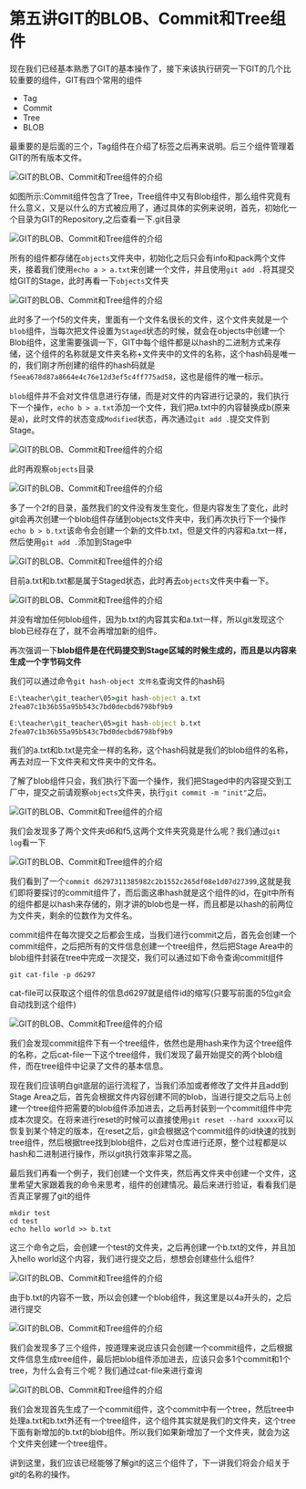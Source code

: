 # 第五讲GIT的BLOB、Commit和Tree组件

现在我们已经基本熟悉了GIT的基本操作了，接下来该执行研究一下GIT的几个比较重要的组件，GIT有四个常用的组件
- Tag
- Commit
- Tree
- BLOB

最重要的是后面的三个，Tag组件在介绍了标签之后再来说明。后三个组件管理着GIT的所有版本文件。

![GIT的BLOB、Commit和Tree组件的介绍](https://ynkonghao.github.io/img/git/03/01.jpg)

如图所示:Commit组件包含了Tree，Tree组件中又有Blob组件，那么组件究竟有什么意义，又是以什么的方式被应用了，通过具体的实例来说明，首先，初始化一个目录为GIT的Repository,之后查看一下.git目录

![GIT的BLOB、Commit和Tree组件的介绍](https://ynkonghao.github.io/img/git/03/02.png)

所有的组件都存储在`objects`文件夹中，初始化之后只会有info和pack两个文件夹，接着我们使用`echo a > a.txt`来创建一个文件，并且使用`git add .`将其提交给GIT的Stage，此时再看一下`objects`文件夹

![GIT的BLOB、Commit和Tree组件的介绍](https://ynkonghao.github.io/img/git/03/03.png)

此时多了一个f5的文件夹，里面有一个文件名很长的文件，这个文件夹就是一个`blob`组件，当每次把文件设置为`Staged`状态的时候，就会在objects中创建一个Blob组件，这里需要强调一下，GIT中每个组件都是以hash的二进制方式来存储，这个组件的名称就是文件夹名称+文件夹中的文件的名称，这个hash码是唯一的，我们刚才所创建的组件的hash码就是`f5eea678d87a8664e4c76e12d3ef5c4ff775ad58`，这也是组件的唯一标示。

`blob`组件并不会对文件信息进行存储，而是对文件的内容进行记录的，我们执行下一个操作，`echo b > a.txt`添加一个文件，我们把a.txt中的内容替换成b(原来是a)，此时文件的状态变成`Modified`状态，再次通过`git add .`提交文件到Stage。

![GIT的BLOB、Commit和Tree组件的介绍](https://ynkonghao.github.io/img/git/03/04.png)

此时再观察`objects`目录

![GIT的BLOB、Commit和Tree组件的介绍](https://ynkonghao.github.io/img/git/03/05.png)

多了一个2f的目录，虽然我们的文件没有发生变化，但是内容发生了变化，此时git会再次创建一个blob组件存储到objects文件夹中，我们再次执行下一个操作`echo b > b.txt`该命令会创建一个新的文件b.txt，但是文件的内容和a.txt一样，然后使用`git add .`添加到Stage中

![GIT的BLOB、Commit和Tree组件的介绍](https://ynkonghao.github.io/img/git/03/06.png)

目前a.txt和b.txt都是属于Staged状态，此时再去`objects`文件夹中看一下。

![GIT的BLOB、Commit和Tree组件的介绍](https://ynkonghao.github.io/img/git/03/07.png)

并没有增加任何blob组件，因为b.txt的内容其实和a.txt一样，所以git发现这个blob已经存在了，就不会再增加新的组件。

再次强调一下**blob组件是在代码提交到Stage区域的时候生成的，而且是以内容来生成一个字节码文件**

我们可以通过命令`git hash-object 文件名`查询文件的hash码

```cmd
E:\teacher\git_teacher\05>git hash-object a.txt
2fea07c1b36b55a95b543c7bd0decbd6798bf9b9

E:\teacher\git_teacher\05>git hash-object b.txt
2fea07c1b36b55a95b543c7bd0decbd6798bf9b9
```
我们的a.txt和b.txt是完全一样的名称，这个hash码就是我们的blob组件的名称，再去对应一下文件夹和文件夹中的文件名。

了解了blob组件只会，我们执行下面一个操作，我们把Staged中的内容提交到工厂中，提交之前请观察`objects`文件夹，执行`git commit -m "init"`之后。

![GIT的BLOB、Commit和Tree组件的介绍](https://ynkonghao.github.io/img/git/03/08.png)

我们会发现多了两个文件夹d6和f5,这两个文件夹究竟是什么呢？我们通过`git log`看一下

![GIT的BLOB、Commit和Tree组件的介绍](https://ynkonghao.github.io/img/git/03/09.png)

我们看到了一个`commit d6297311385982c2b1552c265df08e1d07d27399`,这就是我们即将要探讨的commit组件了，而后面这串hash就是这个组件的id，在git中所有的组件都是以hash来存储的，刚才讲的blob也是一样，而且都是以hash的前两位为文件夹，剩余的位数作为文件名。

commit组件在每次提交之后都会生成，当我们进行commit之后，首先会创建一个commit组件，之后把所有的文件信息创建一个tree组件，然后把Stage Area中的blob组件封装在tree中完成一次提交，我们可以通过如下命令查询commit组件

```git cat-file -p d6297```

cat-file可以获取这个组件的信息d6297就是组件id的缩写(只要写前面的5位git会自动找到这个组件)

![GIT的BLOB、Commit和Tree组件的介绍](https://ynkonghao.github.io/img/git/03/10.png)

我们会发现commit组件下有一个tree组件，依然也是用hash来作为这个tree组件的名称，之后cat-file一下这个tree组件，我们发现了最开始提交的两个blob组件，而在tree组件中记录了文件的基本信息。

现在我们应该明白git底层的运行流程了，当我们添加或者修改了文件并且add到Stage Area之后，首先会根据文件内容创建不同的blob，当进行提交之后马上创建一个tree组件把需要的blob组件添加进去，之后再封装到一个commit组件中完成本次提交。在将来进行reset的时候可以直接使用`git reset --hard xxxxx`可以恢复到某个特定的版本，在reset之后，git会根据这个commit组件的id快速的找到tree组件，然后根据tree找到blob组件，之后对仓库进行还原，整个过程都是以hash和二进制进行操作，所以git执行效率非常之高。

最后我们再看一个例子，我们创建一个文件夹，然后再文件夹中创建一个文件，这里希望大家跟着我的命令来思考，组件的创建情况。最后来进行验证，看看我们是否真正掌握了git的组件

```shell
mkdir test
cd test
echo hello world >> b.txt
```
这三个命令之后，会创建一个test的文件夹，之后再创建一个b.txt的文件，并且加入hello world这个内容，我们进行提交之后，想想会创建些什么组件?

![GIT的BLOB、Commit和Tree组件的介绍](https://ynkonghao.github.io/img/git/03/11.png)

由于b.txt的内容不一致，所以会创建一个blob组件，我这里是以4a开头的，之后进行提交

![GIT的BLOB、Commit和Tree组件的介绍](https://ynkonghao.github.io/img/git/03/12.png)

我们会发现多了三个组件，按道理来说应该只会创建一个commit组件，之后根据文件信息生成tree组件，最后把blob组件添加进去，应该只会多1个commit和1个tree，为什么会有三个呢？我们通过cat-file来进行查询

![GIT的BLOB、Commit和Tree组件的介绍](https://ynkonghao.github.io/img/git/03/13.png)

我们会发现首先生成了一个commit组件，这个commit中有一个tree，然后tree中处理a.txt和b.txt外还有一个tree组件，这个组件其实就是我们的文件夹，这个tree下面有新增加的b.txt的blob组件。所以我们如果新增加了一个文件夹，就会为这个文件夹创建一个tree组件。

讲到这里，我们应该已经能够了解git的这三个组件了，下一讲我们将会介绍关于git的名称的操作。
